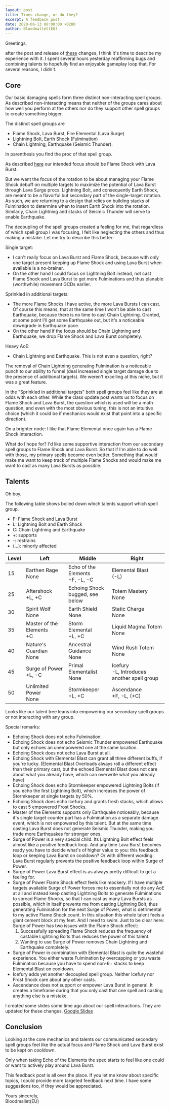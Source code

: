 ```yaml
---
layout: post
title: Times change, or do they?
excerpt: A feedback post
date: 2020-06-13 08:00:00 +0200
author: Bloodmallet(EU)
---
```


Greetings,

after the post and release of
[these](https://us.forums.blizzard.com/en/wow/t/feedback-shaman-class-changes/490695/101)
changes, I think it's time to describe my experience with it. I spent several hours yesterday
reaffirming bugs and combining talents to hopefully find an enjoyable gameplay loop that. For
several reasons, I didn't.


## Core

Our basic damaging spells form three distinct non-interacting spell groups. As described
non-interacting means that neither of the groups cares about how well you perform at the others
nor do they support other spell groups to create something bigger.

The distinct spell groups are
- Flame Shock, Lava Burst, Fire Elemental (Lava Surge)
- Lightning Bolt, Earth Shock (Fulmination)
- Chain Lightning, Earthquake (Seismic Thunder).

In parenthesis you find the proc of that spell group.

As described
[here](https://worldofwarcraft.com/en-us/news/23310980/shadowlands-class-updates#item10) our
intended focus should be Flame Shock with Lava Burst.

<quote>
But we want the focus of the rotation to be about managing your Flame Shock debuff on multiple targets to maximize the potential of Lava Burst through Lava Surge procs. Lightning Bolt, and consequently Earth Shock, are meant to be a flavorful but secondary part of the single-target rotation. As such, we are returning to a design that relies on building stacks of Fulmination to determine when to insert Earth Shock into the rotation. Similarly, Chain Lightning and stacks of Seismic Thunder will serve to enable Earthquake.
</quote>

The decoupling of the spell groups created a feeling for me, that regardless of which spell
group I was focusing, I felt like neglecting the others and thus making a mistake. Let me try to describe this better:

Single target:
- I can't really focus on Lava Burst and Flame Shock, because with only one target present keeping
up Flame Shock and using Lava Burst when available is a no-brainer.
- On the other hand I could focus on Lightning Bolt instead, not cast Flame Shock and Lava Burst to
get more Fulminations and thus planable (worthwhile) movement GCDs earlier.

Sprinkled in additional targets:
- The more Flame Shocks I have active, the more Lava Bursts I can cast. Of course this means, that
at the same time I won't be able to cast Earthquake, because there is no time to cast Chain
Lightning. Granted, at some point I'll get some Earthquake out, but it's a noticeable downgrade in
Earthquake pace.
- On the other hand if the focus should be Chain Lightning and Earthquake, we drop Flame Shock and Lava Burst completely.

Heavy AoE:
- Chain Lightning and Earthquake. This is not even a question, right?

The removal of Chain Lightning generating Fulmination is a noticeable punch to our ability to
funnel (deal increased single target damage due to the presence of additional targets). We weren't
excelling at this niche, but it was a great feature.

In the "Sprinkled in additional targets" both spell groups feel like they are at odds with each
other. While the class update post wants us to focus on Flame Shock and Lava Burst, the question which
is used will be a math question, and even with the most obvious tuning, this is not an intuitive
choice (which it could be if mechanics would exist that point into a specific direction).

On a brighter node: I like that Flame Elemental once again has a Flame Shock interaction.

What do I hope for? I'd like some supportive interaction from our secondary spell groups to
Flame Shock and Lava Burst. So that if I'm able to do well with those, my primary spells become
even better. Something that would make me want to keep track of multiple Flame Shocks and would
make me want to cast as many Lava Bursts as possible.


## Talents

Oh boy.

The following table shows boiled down which talents support which spell group.
- F: Flame Shock and Lava Burst
- L: Lightning Bolt and Earth Shock
- C: Chain Lightning and Earthquake
- +: supports
- -: restrains
- (...): minorly affected

| Level | Left | Middle | Right |
| --- | --- | --- | --- |
| 15 | Earthen Rage<br/>None | Echo of the Elements<br/>+F, -L, -C | Elemental Blast<br/>(-L) |
| 25 | Aftershock<br/>+L, +C | Echoing Shock<br/>bugged, see below | Totem Mastery<br/>None |
| 30 | Spirit Wolf<br/>None | Earth Shield<br/>None | Static Charge<br/>None |
| 35 | Master of the Elements<br/>+C | Storm Elemental<br/>+L, +C | Liquid Magma Totem<br/>None |
| 40 | Nature's Guardian<br/>None | Ancestral Guidance<br/>None | Wind Rush Totem<br/>None |
| 45 | Surge of Power<br/>+L, -C | Primal Elementalist<br/>None | Icefury<br/>-L, Introduces another spell group |
| 50 | Unlimited Power<br/>None | Stormkeeper<br/>+L, +C | Ascendance<br/>+F, -L, (+C) |

Looks like our talent tree leans into empowering our secondary spell groups or not interacting
with any group.

Special remarks:
- Echoing Shock does not echo Fulmination.
- Echoing Shock does not echo Seismic Thunder empowered Earthquake but only echoes an unempowered
one at the same location.
- Echoing Shock does not echo Lava Burst at all.
- Echoing Shock with Elemental Blast can grant all three different buffs, if you're lucky.
(Elemental Blast Overloads always roll a different effect than their primary cast, but the echoed
Elemental Blast does not care about what you already have, which can overwrite what you already
have)
- Echoing Shock does echo Stormkeeper empowered Lightning Bolts (if you echo the first Lightning
Bolt), which increases the power of Stormkeeper at single targets by 50%.
- Echoing Shock does echo Icefury and grants fresh stacks, which allows to cast 5 empowered Frost
Shocks.
- Master of the Elements supports only Earthquake noticeably, because it's single target counter
part has a Fulmination as a separate damage event, which is not empowered by this talent. But at
the same time casting Lava Burst does not generate Seismic Thunder, making you trade more
Earthquakes for stronger ones.
- Surge of Power is a very special child. Its Lightning Bolt effect feels almost like a
positive feedback loop. And any time Lava Burst becomes ready you have to decide what's of
higher value to you: this feedback loop or keeping Lava Burst on cooldown? Or with different
wording: Lava Burst regularly prevents the positive feedback loop within Surge of Power.
- Surge of Power Lava Burst effect is as always pretty difficult to get a feeling for.
- Surge of Power Flame Shock effect feels like mockery. If I have multiple targets available Surge
of Power forces me to essentially not do any AoE at all and instead keep casting Lightning Bolts
to generate Fulminations to spread Flame Shocks, so that I can cast as many Lava Bursts as
possible, which in itself prevents me from casting Lightning Bolt, thus generating Fulmination for
the next Surge of Power, what is detrimental to my active Flame Shock count. In this situation
this whole talent feels a giant cement block at my feet. And I need to swim. Just to be clear
here: Surge of Power has two issues with the Flame Shock effect:
    1. Successfully spreading Flame Shock reduces the frequency of castable Lightning Bolts thus
    reduces the power of this talent.
    2. Wanting to use Surge of Power removes Chain Lightning and Earthquake completely.
- Surge of Power in combination with Elemental Blast is quite the wasteful experience. You either
waste Fulmination by overcapping or you waste Fulmination because you have to spend non-6+ stacks
to keep Elemental Blast on cooldown.
- Icefury adds yet another decoupled spell group. Neither Icefury nor Frost Shock care about any
other casts.
- Ascendance does not support or empower Lava Burst in general. It creates a timeframe during that
you only cast that one spell and casting anything else is a mistake.

I created some slides some time ago about our spell interactions. They are updated for these changes.
[Google Slides](https://docs.google.com/presentation/d/1Bwx87rj44dEZmSeHEOqQhP6TkjQLCBTCgmFkpjr4e2s/edit?usp=sharing)


## Conclusion

Looking at the core mechanics and talents our communicated secondary spell groups feel like the
actual focus and Flame Shock and Lava Burst exist to be kept on cooldown.

Only when taking Echo of the Elements the spec starts to feel like one could or want to actively
play around Lava Burst.

This feedback post is all over the place. If you let me know about specific topics, I could
provide more targeted feedback next time. I have some suggestions too, if they would be
appreciated.

Yours sincerely,<br/>
Bloodmallet(EU)
